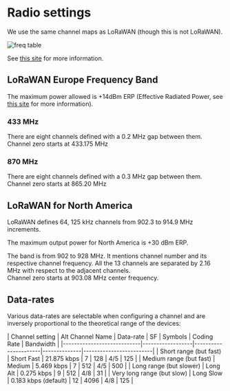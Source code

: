 # Radio settings

We use the same channel maps as LoRaWAN (though this is not LoRaWAN).

![freq table](/images/LoRa-Frequency-Bands.jpg)

See [this site](https://www.rfwireless-world.com/Tutorials/LoRa-channels-list.html) for more information.

## LoRaWAN Europe Frequency Band

The maximum power allowed is +14dBm ERP (Effective Radiated Power, see [this site](https://en.wikipedia.org/wiki/Effective_radiated_power) for more information).

### 433 MHz

There are eight channels defined with a 0.2 MHz gap between them.
Channel zero starts at 433.175 MHz

### 870 MHz

There are eight channels defined with a 0.3 MHz gap between them.
Channel zero starts at 865.20 MHz

## LoRaWAN for North America

LoRaWAN defines 64, 125 kHz channels from 902.3 to 914.9 MHz increments.

The maximum output power for North America is +30 dBm ERP.

The band is from 902 to 928 MHz. It mentions channel number and its respective channel frequency. All the 13 channels are separated by 2.16 MHz with respect to the adjacent channels.  
Channel zero starts at 903.08 MHz center frequency.

## Data-rates

Various data-rates are selectable when configuring a channel and are inversely proportional to the theoretical range of the devices:  

|       Channel setting      | Alt Channel Name |     Data-rate        | SF | Symbols | Coding Rate | Bandwidth |
|----------------------------|------------------|----------------------|--------------|-------------------------|
| Short range (but fast)     | Short Fast       | 21.875 kbps          | 7  | 128     | 4/5         | 125       |
| Medium range (but fast)    | Medium           | 5.469 kbps           | 7  | 512     | 4/5         | 500       |
| Long range (but slower)    | Long Alt         | 0.275 kbps           | 9  | 512     | 4/8         | 31        |
| Very long range (but slow) | Long Slow        | 0.183 kbps (default) | 12 | 4096    | 4/8         | 125       |
